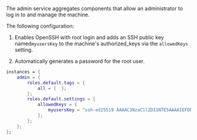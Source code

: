 The admin service aggregates components that allow an administrator to log in to and manage the machine.

The following configuration:

1. Enables OpenSSH with root login and adds an SSH public key named`myusersKey` to the machine's authorized_keys via the `allowedKeys` setting.

2. Automatically generates a password for the root user.

```nix
instances = {
    admin = {
        roles.default.tags = {
            all = {  };
        };
        roles.default.settings = {
            allowedKeys = {
                myusersKey = "ssh-ed25519 AAAAC3NzaC1lZDI1NTE5AAAAIEFDNnynMbFWatSFdANzbJ8iiEKL7+9ZpDaMLrWRQjyH lhebendanz@wintux";
            };
        };
    };
};
```



